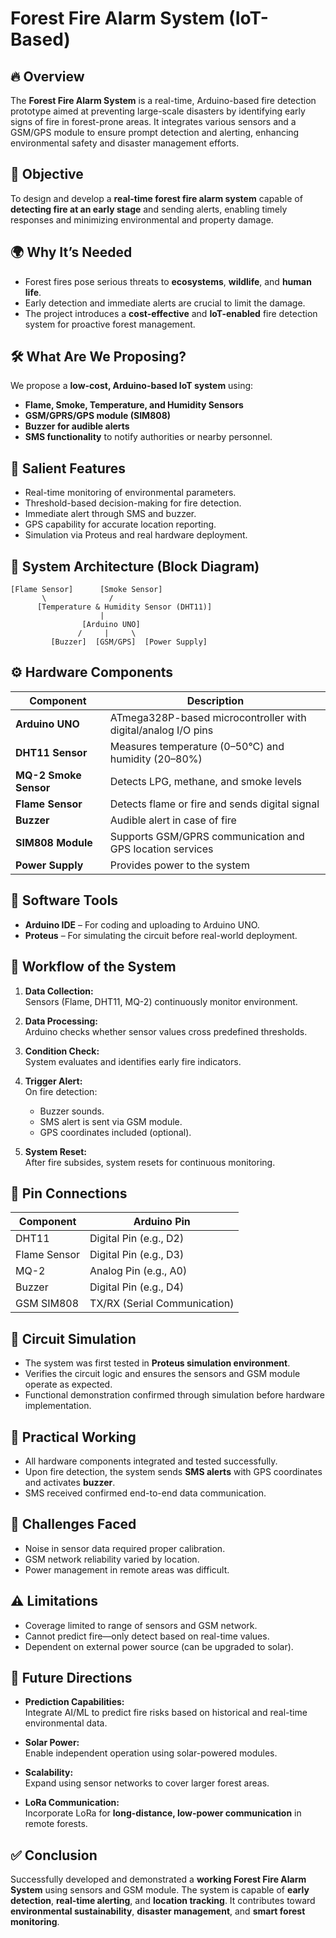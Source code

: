 # Forest Fire Alarm System (IoT-Based)

## 🔥 Overview

The **Forest Fire Alarm System** is a real-time, Arduino-based fire detection prototype aimed at preventing large-scale disasters by identifying early signs of fire in forest-prone areas. It integrates various sensors and a GSM/GPS module to ensure prompt detection and alerting, enhancing environmental safety and disaster management efforts.

## 🧠 Objective

To design and develop a **real-time forest fire alarm system** capable of **detecting fire at an early stage** and sending alerts, enabling timely responses and minimizing environmental and property damage.

## 🌍 Why It’s Needed

- Forest fires pose serious threats to **ecosystems**, **wildlife**, and **human life**.
- Early detection and immediate alerts are crucial to limit the damage.
- The project introduces a **cost-effective** and **IoT-enabled** fire detection system for proactive forest management.

## 🛠️ What Are We Proposing?

We propose a **low-cost, Arduino-based IoT system** using:
- **Flame, Smoke, Temperature, and Humidity Sensors**
- **GSM/GPRS/GPS module (SIM808)**
- **Buzzer for audible alerts**
- **SMS functionality** to notify authorities or nearby personnel.

## 🌟 Salient Features

- Real-time monitoring of environmental parameters.
- Threshold-based decision-making for fire detection.
- Immediate alert through SMS and buzzer.
- GPS capability for accurate location reporting.
- Simulation via Proteus and real hardware deployment.

## 🧩 System Architecture (Block Diagram)

```
[Flame Sensor]      [Smoke Sensor]
       \              /
      [Temperature & Humidity Sensor (DHT11)]
                    |
                [Arduino UNO]
               /     |     \
         [Buzzer]  [GSM/GPS]  [Power Supply]
```

## ⚙️ Hardware Components

| Component | Description |
|----------|-------------|
| **Arduino UNO** | ATmega328P-based microcontroller with digital/analog I/O pins |
| **DHT11 Sensor** | Measures temperature (0–50°C) and humidity (20–80%) |
| **MQ-2 Smoke Sensor** | Detects LPG, methane, and smoke levels |
| **Flame Sensor** | Detects flame or fire and sends digital signal |
| **Buzzer** | Audible alert in case of fire |
| **SIM808 Module** | Supports GSM/GPRS communication and GPS location services |
| **Power Supply** | Provides power to the system |

## 🧪 Software Tools

- **Arduino IDE** – For coding and uploading to Arduino UNO.
- **Proteus** – For simulating the circuit before real-world deployment.

## 🔄 Workflow of the System

1. **Data Collection:**  
   Sensors (Flame, DHT11, MQ-2) continuously monitor environment.

2. **Data Processing:**  
   Arduino checks whether sensor values cross predefined thresholds.

3. **Condition Check:**  
   System evaluates and identifies early fire indicators.

4. **Trigger Alert:**  
   On fire detection:
   - Buzzer sounds.
   - SMS alert is sent via GSM module.
   - GPS coordinates included (optional).

5. **System Reset:**  
   After fire subsides, system resets for continuous monitoring.

## 🔌 Pin Connections

| Component | Arduino Pin |
|----------|-------------|
| DHT11 | Digital Pin (e.g., D2) |
| Flame Sensor | Digital Pin (e.g., D3) |
| MQ-2 | Analog Pin (e.g., A0) |
| Buzzer | Digital Pin (e.g., D4) |
| GSM SIM808 | TX/RX (Serial Communication) |

## 🧪 Circuit Simulation

- The system was first tested in **Proteus simulation environment**.
- Verifies the circuit logic and ensures the sensors and GSM module operate as expected.
- Functional demonstration confirmed through simulation before hardware implementation.

## 📲 Practical Working

- All hardware components integrated and tested successfully.
- Upon fire detection, the system sends **SMS alerts** with GPS coordinates and activates **buzzer**.
- SMS received confirmed end-to-end data communication.

## 🚧 Challenges Faced

- Noise in sensor data required proper calibration.
- GSM network reliability varied by location.
- Power management in remote areas was difficult.

## ⚠️ Limitations

- Coverage limited to range of sensors and GSM network.
- Cannot predict fire—only detect based on real-time values.
- Dependent on external power source (can be upgraded to solar).

## 🚀 Future Directions

- **Prediction Capabilities:**  
  Integrate AI/ML to predict fire risks based on historical and real-time environmental data.

- **Solar Power:**  
  Enable independent operation using solar-powered modules.

- **Scalability:**  
  Expand using sensor networks to cover larger forest areas.

- **LoRa Communication:**  
  Incorporate LoRa for **long-distance, low-power communication** in remote forests.

## ✅ Conclusion

Successfully developed and demonstrated a **working Forest Fire Alarm System** using sensors and GSM module. The system is capable of **early detection**, **real-time alerting**, and **location tracking**. It contributes toward **environmental sustainability**, **disaster management**, and **smart forest monitoring**.
